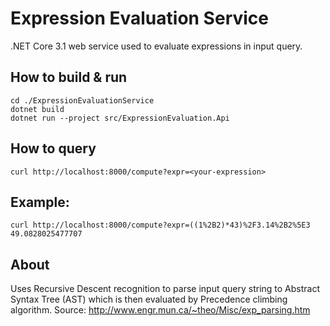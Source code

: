 # Expression Evaluation Service

.NET Core 3.1 web service used to evaluate expressions in input query.

## How to build & run
```
cd ./ExpressionEvaluationService
dotnet build
dotnet run --project src/ExpressionEvaluation.Api
```

## How to query
```
curl http://localhost:8000/compute?expr=<your-expression>
```

## Example:
```
curl http://localhost:8000/compute?expr=((1%2B2)*43)%2F3.14%2B2%5E3
49.0828025477707
```

## About
Uses Recursive Descent recognition to parse input query string to Abstract Syntax Tree (AST) which is then evaluated by Precedence climbing algorithm.
Source: http://www.engr.mun.ca/~theo/Misc/exp_parsing.htm
